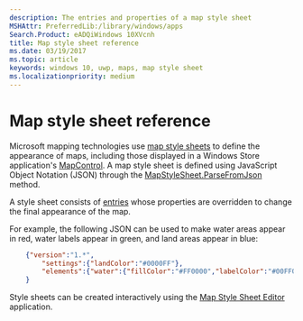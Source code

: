 ```yaml
---
description: The entries and properties of a map style sheet
MSHAttr: PreferredLib:/library/windows/apps
Search.Product: eADQiWindows 10XVcnh
title: Map style sheet reference
ms.date: 03/19/2017
ms.topic: article
keywords: windows 10, uwp, maps, map style sheet
ms.localizationpriority: medium
---
```

# Map style sheet reference

Microsoft mapping technologies use [map style sheets](https://docs.microsoft.com/BingMaps/styling/map-style-sheets) to define the appearance of maps, including those displayed in a Windows Store application's [MapControl](https://docs.microsoft.com/uwp/api/windows.ui.xaml.controls.maps.mapcontrol).  A map style sheet is defined using JavaScript Object Notation (JSON) through the [MapStyleSheet.ParseFromJson](https://docs.microsoft.com/uwp/api/windows.ui.xaml.controls.maps.mapstylesheet.parsefromjson#Windows_UI_Xaml_Controls_Maps_MapStyleSheet_ParseFromJson_System_String_) method.

A style sheet consists of [entries](https://docs.microsoft.com/BingMaps/styling/map-style-sheet-entries) whose properties are overridden to change the final appearance of the map.

For example, the following JSON can be used to make water areas appear in red, water labels appear in green, and land areas appear in blue:

```json
    {"version":"1.*",
        "settings":{"landColor":"#0000FF"},
        "elements":{"water":{"fillColor":"#FF0000","labelColor":"#00FF00"}}
    }
```

Style sheets can be created interactively using the [Map Style Sheet Editor](https://www.microsoft.com/p/map-style-sheet-editor/9nbhtcjt72ft) application.
